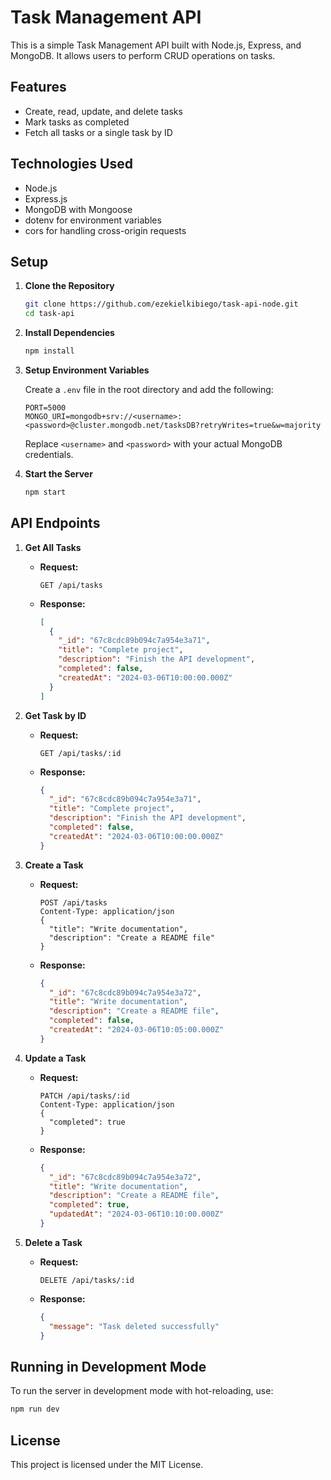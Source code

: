 # Task Management API

This is a simple Task Management API built with Node.js, Express, and MongoDB. It allows users to perform CRUD operations on tasks.

## Features

- Create, read, update, and delete tasks
- Mark tasks as completed
- Fetch all tasks or a single task by ID

## Technologies Used

- Node.js
- Express.js
- MongoDB with Mongoose
- dotenv for environment variables
- cors for handling cross-origin requests

## Setup

1. **Clone the Repository**

    ```bash
    git clone https://github.com/ezekielkibiego/task-api-node.git
    cd task-api
    ```

2. **Install Dependencies**

    ```bash
    npm install
    ```

3. **Setup Environment Variables**

    Create a `.env` file in the root directory and add the following:

    ```env
    PORT=5000
    MONGO_URI=mongodb+srv://<username>:<password>@cluster.mongodb.net/tasksDB?retryWrites=true&w=majority
    ```

    Replace `<username>` and `<password>` with your actual MongoDB credentials.

4. **Start the Server**

    ```bash
    npm start
    ```

## API Endpoints

1. **Get All Tasks**

    - **Request:**

        ```http
        GET /api/tasks
        ```

    - **Response:**

        ```json
        [
          {
            "_id": "67c8cdc89b094c7a954e3a71",
            "title": "Complete project",
            "description": "Finish the API development",
            "completed": false,
            "createdAt": "2024-03-06T10:00:00.000Z"
          }
        ]
        ```

2. **Get Task by ID**

    - **Request:**

        ```http
        GET /api/tasks/:id
        ```

    - **Response:**

        ```json
        {
          "_id": "67c8cdc89b094c7a954e3a71",
          "title": "Complete project",
          "description": "Finish the API development",
          "completed": false,
          "createdAt": "2024-03-06T10:00:00.000Z"
        }
        ```

3. **Create a Task**

    - **Request:**

        ```http
        POST /api/tasks
        Content-Type: application/json
        {
          "title": "Write documentation",
          "description": "Create a README file"
        }
        ```

    - **Response:**

        ```json
        {
          "_id": "67c8cdc89b094c7a954e3a72",
          "title": "Write documentation",
          "description": "Create a README file",
          "completed": false,
          "createdAt": "2024-03-06T10:05:00.000Z"
        }
        ```

4. **Update a Task**

    - **Request:**

        ```http
        PATCH /api/tasks/:id
        Content-Type: application/json
        {
          "completed": true
        }
        ```

    - **Response:**

        ```json
        {
          "_id": "67c8cdc89b094c7a954e3a72",
          "title": "Write documentation",
          "description": "Create a README file",
          "completed": true,
          "updatedAt": "2024-03-06T10:10:00.000Z"
        }
        ```

5. **Delete a Task**

    - **Request:**

        ```http
        DELETE /api/tasks/:id
        ```

    - **Response:**

        ```json
        {
          "message": "Task deleted successfully"
        }
        ```

## Running in Development Mode

To run the server in development mode with hot-reloading, use:

```bash
npm run dev
```

## License

This project is licensed under the MIT License.